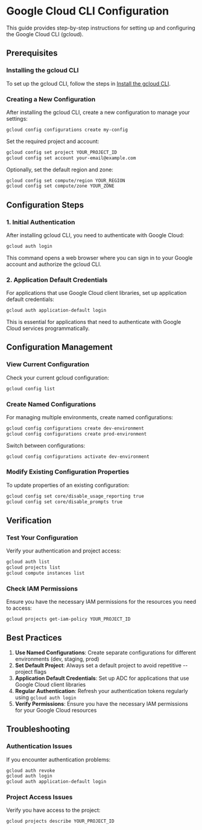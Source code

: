 # Google Cloud CLI Configuration

This guide provides step-by-step instructions for setting up and configuring the Google Cloud CLI (gcloud).

## Prerequisites

### Installing the gcloud CLI

To set up the gcloud CLI, follow the steps in [Install the gcloud CLI](https://cloud.google.com/sdk/docs/install).

### Creating a New Configuration

After installing the gcloud CLI, create a new configuration to manage your settings:

```bash
gcloud config configurations create my-config
```

Set the required project and account:

```bash
gcloud config set project YOUR_PROJECT_ID
gcloud config set account your-email@example.com
```

Optionally, set the default region and zone:

```bash
gcloud config set compute/region YOUR_REGION
gcloud config set compute/zone YOUR_ZONE
```

## Configuration Steps

### 1. Initial Authentication

After installing gcloud CLI, you need to authenticate with Google Cloud:

```bash
gcloud auth login
```

This command opens a web browser where you can sign in to your Google account and authorize the gcloud CLI.

### 2. Application Default Credentials

For applications that use Google Cloud client libraries, set up application default credentials:

```bash
gcloud auth application-default login
```

This is essential for applications that need to authenticate with Google Cloud services programmatically.

## Configuration Management

### View Current Configuration

Check your current gcloud configuration:

```bash
gcloud config list
```

### Create Named Configurations

For managing multiple environments, create named configurations:

```bash
gcloud config configurations create dev-environment
gcloud config configurations create prod-environment
```

Switch between configurations:

```bash
gcloud config configurations activate dev-environment
```

### Modify Existing Configuration Properties

To update properties of an existing configuration:

```bash
gcloud config set core/disable_usage_reporting true
gcloud config set core/disable_prompts true
```

## Verification

### Test Your Configuration

Verify your authentication and project access:

```bash
gcloud auth list
gcloud projects list
gcloud compute instances list
```

### Check IAM Permissions

Ensure you have the necessary IAM permissions for the resources you need to access:

```bash
gcloud projects get-iam-policy YOUR_PROJECT_ID
```

## Best Practices

1. **Use Named Configurations**: Create separate configurations for different environments (dev, staging, prod)
2. **Set Default Project**: Always set a default project to avoid repetitive --project flags
3. **Application Default Credentials**: Set up ADC for applications that use Google Cloud client libraries
4. **Regular Authentication**: Refresh your authentication tokens regularly using `gcloud auth login`
5. **Verify Permissions**: Ensure you have the necessary IAM permissions for your Google Cloud resources

## Troubleshooting

### Authentication Issues

If you encounter authentication problems:

```bash
gcloud auth revoke
gcloud auth login
gcloud auth application-default login
```

### Project Access Issues

Verify you have access to the project:

```bash
gcloud projects describe YOUR_PROJECT_ID
```
